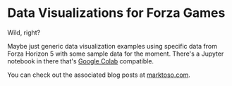 # Data Visualizations for Forza Games

Wild, right? 

Maybe just generic data visualization examples using specific data from Forza Horizon 5 with some sample data for the moment. There's a Jupyter notebook in there that's [Google Colab](https://colab.research.google.com/) compatible. 

You can check out the associated blog posts at [marktoso.com](https://www.marktoso.com/tags/forza/). 
